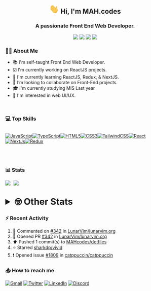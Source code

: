 <h2 align="center"><img src="./Hi.gif" width="30px" height="30px"> Hi, I'm MAH.codes</h2>

<h3 align="center">A passionate Front End Web Developer.</h3>

<div align="center">
  <a href="https://www.linux.org"><img src="https://img.shields.io/badge/OS-Linux-e06c75?style=for-the-badge&logoColor=7287fd&logo=linux&color=7287fd&labelColor=1E1E2E" /></a>
	<a href="https://archlinux.org"><img src="https://img.shields.io/badge/DISTRO-Arch-56b6c2?style=for-the-badge&logo=arch-linux&logoColor=7287fd&color=7287fd&labelColor=1E1E2E" /></a>
	<a href="https://dwm.suckless.org"><img src="https://img.shields.io/badge/WM-DWM-005577?style=for-the-badge&logo=dwm&color=7287fd&logoColor=7287fd&labelColor=1E1E2E" /></a>
	<a href="https://neovim.io"><img src="https://img.shields.io/badge/IDE-Neovim-98c379?style=for-the-badge&logo=neovim&color=7287fd&logoColor=7287fd&labelColor=1E1E2E" /></a>
</div>

### :man_technologist: About Me

- :books: I'm self-taught Front End Web Developer.
- :ballot_box_with_check: I'm currently working on ReactJS projects.
- :dart: I'm currently learning ReactJS, Redux, & NextJS.
- :eyes: I’m looking to collaborate on Front-End projects.
- :mortar_board: I'm currently studying MIS Last year
- :art: I'm interested in web UI/UX.

<br>

### :computer: Top Skills

<div style="display:flex;">

<a href="https://developer.mozilla.org/en-US/docs/Web/JavaScript" target="_blank" rel="noreferrer"><img
    src="https://raw.githubusercontent.com/danielcranney/readme-generator/main/public/icons/skills/javascript-colored.svg"
    width="36" height="36" alt="JavaScript" /></a><a href="https://www.typescriptlang.org/" target="_blank"
  rel="noreferrer"><img
    src="https://raw.githubusercontent.com/danielcranney/readme-generator/main/public/icons/skills/typescript-colored.svg"
    width="36" height="36" alt="TypeScript" /></a><a href="https://developer.mozilla.org/en-US/docs/Glossary/HTML5"
  target="_blank" rel="noreferrer"><img
    src="https://raw.githubusercontent.com/danielcranney/readme-generator/main/public/icons/skills/html5-colored.svg"
    width="36" height="36" alt="HTML5" /></a><a href="https://www.w3.org/TR/CSS/#css" target="_blank"
  rel="noreferrer"><img
    src="https://raw.githubusercontent.com/danielcranney/readme-generator/main/public/icons/skills/css3-colored.svg"
    width="36" height="36" alt="CSS3" /></a><a href="https://tailwindcss.com/" target="_blank" rel="noreferrer"><img
    src="https://raw.githubusercontent.com/danielcranney/readme-generator/main/public/icons/skills/tailwindcss-colored.svg"
    width="36" height="36" alt="TailwindCSS" /></a><a href="https://reactjs.org/" target="_blank" rel="noreferrer"><img
    src="https://raw.githubusercontent.com/danielcranney/readme-generator/main/public/icons/skills/react-colored.svg"
    width="36" height="36" alt="React" /></a><a href="https://nextjs.org/docs" target="_blank" rel="noreferrer"><img
    src="https://raw.githubusercontent.com/danielcranney/readme-generator/main/public/icons/skills/nextjs-colored.svg"
    width="36" height="36" alt="NextJs" /></a><a href="https://redux.js.org/" target="_blank" rel="noreferrer"><img
    src="https://raw.githubusercontent.com/danielcranney/readme-generator/main/public/icons/skills/redux-colored.svg"
    width="36" height="36" alt="Redux" /></a>

</div>

<br>
<br>

### :bar_chart: Stats

<img src="https://github-readme-stats.vercel.app/api?username=MAHcodes&show_icons=true&locale=en" width="49%" /><span style="display:inline-block;width:2%"></span><img src="https://github-readme-streak-stats.herokuapp.com/?user=MAHcodes&" width="49%" />

<br>

<details>
<summary style="font-size: 1.75rem; font-weight: bold;"><strong style="font-size: 1.75rem; font-weight: bold;"> 🤓 Other Stats </strong></summary>

<a href="https://www.github.com/mahcodes"><img src="https://komarev.com/ghpvc/?username=MAHcodes&style=for-the-badge" alt="MAHcodes github profile views" /></a>
<a href="https://wakatime.com/@44eeab2c-51f5-4574-a918-82e5b17d9c49"><img src="https://wakatime.com/badge/user/44eeab2c-51f5-4574-a918-82e5b17d9c49.svg?style=for-the-badge" alt="Total time coded since Jun 29 2022" /></a>

<!--START_SECTION:waka-->
![Lines of code](https://img.shields.io/badge/From%20Hello%20World%20I%27ve%20Written-255%20Thousand%20lines%20of%20code-blue)

**🐱 My GitHub Data** 

> 🏆 58 Contributions in the Year 2023
 > 
> 📦 341.2 kB Used in GitHub's Storage 
 > 
> 💼 Opted to Hire
 > 
> 📜 26 Public Repositories 
 > 
> 🔑 8 Private Repositories  
 > 
**I'm a Night 🦉** 

```text
🌞 Morning    146 commits    ███░░░░░░░░░░░░░░░░░░░░░░   14.7% 
🌆 Daytime    246 commits    ██████░░░░░░░░░░░░░░░░░░░   24.77% 
🌃 Evening    400 commits    ██████████░░░░░░░░░░░░░░░   40.28% 
🌙 Night      201 commits    █████░░░░░░░░░░░░░░░░░░░░   20.24%

```
📅 **I'm Most Productive on Monday** 

```text
Monday       171 commits    ████░░░░░░░░░░░░░░░░░░░░░   17.22% 
Tuesday      150 commits    ███░░░░░░░░░░░░░░░░░░░░░░   15.11% 
Wednesday    123 commits    ███░░░░░░░░░░░░░░░░░░░░░░   12.39% 
Thursday     118 commits    ███░░░░░░░░░░░░░░░░░░░░░░   11.88% 
Friday       106 commits    ██░░░░░░░░░░░░░░░░░░░░░░░   10.67% 
Saturday     167 commits    ████░░░░░░░░░░░░░░░░░░░░░   16.82% 
Sunday       158 commits    ████░░░░░░░░░░░░░░░░░░░░░   15.91%

```


📊 **This Week I Spent My Time On** 

```text
⌚︎ Time Zone: Asia/Beirut

💬 Programming Languages: 
sh                       8 hrs 23 mins       ██████░░░░░░░░░░░░░░░░░░░   25.62% 
conf                     3 hrs 56 mins       ███░░░░░░░░░░░░░░░░░░░░░░   12.04% 
JavaScript               2 hrs 40 mins       ██░░░░░░░░░░░░░░░░░░░░░░░   8.14% 
Astro                    2 hrs 37 mins       ██░░░░░░░░░░░░░░░░░░░░░░░   7.99% 
Other                    2 hrs 27 mins       ██░░░░░░░░░░░░░░░░░░░░░░░   7.5%

🔥 Editors: 
Neovim                   32 hrs 46 mins      █████████████████████████   100.0%

🐱‍💻 Projects: 
dotfiles                 15 hrs 29 mins      ███████████░░░░░░░░░░░░░░   47.27% 
zapzsh.org               4 hrs 18 mins       ███░░░░░░░░░░░░░░░░░░░░░░   13.14% 
distro-prompt            3 hrs 49 mins       ███░░░░░░░░░░░░░░░░░░░░░░   11.68% 
website                  3 hrs 8 mins        ██░░░░░░░░░░░░░░░░░░░░░░░   9.57% 
lunarvim.org             1 hr 51 mins        █░░░░░░░░░░░░░░░░░░░░░░░░   5.65%

💻 Operating System: 
Linux                    32 hrs 46 mins      █████████████████████████   100.0%

```

**I Mostly Code in JavaScript** 

```text
JavaScript               14 repos            █████████████░░░░░░░░░░░░   51.85% 
Python                   3 repos             ██░░░░░░░░░░░░░░░░░░░░░░░   11.11% 
HTML                     2 repos             █░░░░░░░░░░░░░░░░░░░░░░░░   7.41% 
PHP                      2 repos             █░░░░░░░░░░░░░░░░░░░░░░░░   7.41% 
TypeScript               2 repos             █░░░░░░░░░░░░░░░░░░░░░░░░   7.41%

```



 Last Updated on 11/01/2023 18:47:46 UTC
<!--END_SECTION:waka-->

</details>

### :zap: Recent Activity

<!--RECENT_ACTIVITY:start-->
1. 💬 Commented on [#342](https://github.com/LunarVim/lunarvim.org/pull/342#issuecomment-1380466444) in [LunarVim/lunarvim.org](https://github.com/LunarVim/lunarvim.org)<br>
2. 💪 Opened PR [#342](https://github.com/LunarVim/lunarvim.org/pull/342) in [LunarVim/lunarvim.org](https://github.com/LunarVim/lunarvim.org)<br>
3. ⬆️ Pushed 1 commit(s) to [MAHcodes/dotfiles](https://github.com/MAHcodes/dotfiles)<br>
4. ⭐ Starred [sharkdp/vivid](https://github.com/sharkdp/vivid)<br>
5. ❗️ Opened issue [#1809](https://github.com/catppuccin/catppuccin/issues/1809) in [catppuccin/catppuccin](https://github.com/catppuccin/catppuccin)<br>
<!--RECENT_ACTIVITY:end-->

### :inbox_tray: How to reach me

[![Gmail](https://img.shields.io/badge/Gmail-D14836?style=for-the-badge&logo=gmail&logoColor=white)](mailto:mahdotcodes@gmail.com)
[![Twitter](https://img.shields.io/badge/Twitter-1DA1F2?style=for-the-badge&logo=twitter&logoColor=white)](https://twitter.com/MAHcodes)
[![LinkedIn](https://img.shields.io/badge/LinkedIn-0077B5?style=for-the-badge&logo=linkedin&logoColor=white)](https://www.linkedin.com/in/mah-codes-66b0671b7/)
[![Discord](https://img.shields.io/badge/Discord-7289DA?style=for-the-badge&logo=discord&logoColor=white)](https://discord.com/users/404595695195258880)
